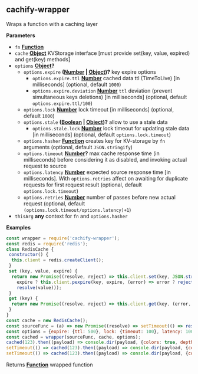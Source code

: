 <!-- Generated by documentation.js. Update this documentation by updating the source code. -->

## cachify-wrapper

Wraps a function with a caching layer

**Parameters**

-   `fn` **[Function][1]** 
-   `cache` **[Object][2]** KVStorage interface [must provide set(key, value, expired) and get(key) methods]
-   `options` **[Object][2]?** 
    -   `options.expire` **([Number][3] \| [Object][2])?** key expire options
        -   `options.expire.ttl` **[Number][3]** cached data ttl (TimeToLive) [in milliseconds] (optional, default `1000`)
        -   `options.expire.deviation` **[Number][3]** `ttl` deviation (prevent simultaneous keys deletions) [in milliseconds] (optional, default `options.expire.ttl/100`)
    -   `options.lock` **[Number][3]** lock timeout [in milliseconds] (optional, default `1000`)
    -   `options.stale` **([Boolean][4] \| [Object][2])?** allow to use a stale data
        -   `options.stale.lock` **[Number][3]** lock timeout for updating stale data [in milliseconds] (optional, default `options.lock.timeout`)
    -   `options.hasher` **[Function][1]** creates key for KV-storage by `fn` arguments (optional, default `JSON.stringify`)
    -   `options.timeout` **[Number][3]?** max cache response time (in milliseconds) before considering it as disabled, and invoking actual request to source
    -   `options.latency` **[Number][3]** expected source response time  [in milliseconds]. With `options.retries` affect on awaiting for duplicate requests for first request result (optional, default `options.lock.timeout`)
    -   `options.retries` **[Number][3]** number of passes before new actual request (optional, default `(options.lock.timeout/options.latency)+1`)
-   `thisArg` **any** context for `fn` and `options.hasher`

**Examples**

```javascript
const wrapper = require('cachify-wrapper');
const redis = require('redis');
class RedisCache {
 constructor() {
  this.client = redis.createClient();
 }
 set (key, value, expire) {
  return new Promise((resolve, reject) => this.client.set(key, JSON.stringify(value), (error, value) => error ? reject(error) :
    expire ? this.client.pexpire(key, expire, (error) => error ? reject(error) : resolve(value)) :
    resolve(value)));
 }
 get (key) {
  return new Promise((resolve, reject) => this.client.get(key, (error, value) => error ? reject(error) : resolve(JSON.parse(value))));
 }
}
const cache = new RedisCache();
const sourceFunc = (a) => new Promise((resolve) => setTimeout(() => resolve(a * 2), 250));
const options = {expire: {ttl: 500}, lock: {timeout: 100}, latency: 100, retries: 1};
const cached = wrapper(sourceFunc, cache, options);
cached(123).then((payload) => console.dir(payload, {colors: true, depth: null})); // Invoke new request
setTimeout(() => cached(123).then((payload) => console.dir(payload, {colors: true, depth: null})), 200); // Will get cached result
setTimeout(() => cached(123).then((payload) => console.dir(payload, {colors: true, depth: null})), 50); // Will invoke new actual request (because of low retries & latency options it can't wait for first invoke cache)
```

Returns **[Function][1]** wrapped function

[1]: https://developer.mozilla.org/docs/Web/JavaScript/Reference/Statements/function

[2]: https://developer.mozilla.org/docs/Web/JavaScript/Reference/Global_Objects/Object

[3]: https://developer.mozilla.org/docs/Web/JavaScript/Reference/Global_Objects/Number

[4]: https://developer.mozilla.org/docs/Web/JavaScript/Reference/Global_Objects/Boolean
